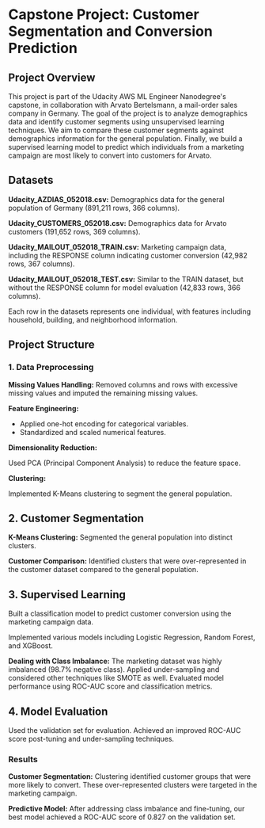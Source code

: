 # Capstone Project: Customer Segmentation and Conversion Prediction

## Project Overview

This project is part of the Udacity AWS ML Engineer Nanodegree's capstone, in collaboration with Arvato Bertelsmann, a mail-order sales company in Germany. The goal of the project is to analyze demographics data and identify customer segments using unsupervised learning techniques. We aim to compare these customer segments against demographics information for the general population. Finally, we build a supervised learning model to predict which individuals from a marketing campaign are most likely to convert into customers for Arvato.

## Datasets

**Udacity_AZDIAS_052018.csv:** Demographics data for the general population of Germany (891,211 rows, 366 columns).

**Udacity_CUSTOMERS_052018.csv:** Demographics data for Arvato customers (191,652 rows, 369 columns).

**Udacity_MAILOUT_052018_TRAIN.csv:** Marketing campaign data, including the RESPONSE column indicating customer conversion (42,982 rows, 367 columns).

**Udacity_MAILOUT_052018_TEST.csv:** Similar to the TRAIN dataset, but without the RESPONSE column for model evaluation (42,833 rows, 366 columns).

Each row in the datasets represents one individual, with features including household, building, and neighborhood information.

## Project Structure

### 1. Data Preprocessing

**Missing Values Handling:** Removed columns and rows with excessive missing values and imputed the remaining missing values.

**Feature Engineering:**

- Applied one-hot encoding for categorical variables.
- Standardized and scaled numerical features.

**Dimensionality Reduction:**

Used PCA (Principal Component Analysis) to reduce the feature space.

**Clustering:**

Implemented K-Means clustering to segment the general population.

## 2. Customer Segmentation

**K-Means Clustering:** Segmented the general population into distinct clusters.

**Customer Comparison:** Identified clusters that were over-represented in the customer dataset compared to the general population.

## 3. Supervised Learning

Built a classification model to predict customer conversion using the marketing campaign data.

Implemented various models including Logistic Regression, Random Forest, and XGBoost.

**Dealing with Class Imbalance:**
The marketing dataset was highly imbalanced (98.7% negative class).
Applied under-sampling and considered other techniques like SMOTE as well.
Evaluated model performance using ROC-AUC score and classification metrics.

## 4. Model Evaluation

Used the validation set for evaluation.
Achieved an improved ROC-AUC score post-tuning and under-sampling techniques.

### Results

**Customer Segmentation:** Clustering identified customer groups that were more likely to convert. These over-represented clusters were targeted in the marketing campaign.

**Predictive Model:** After addressing class imbalance and fine-tuning, our best model achieved a ROC-AUC score of 0.827 on the validation set.
